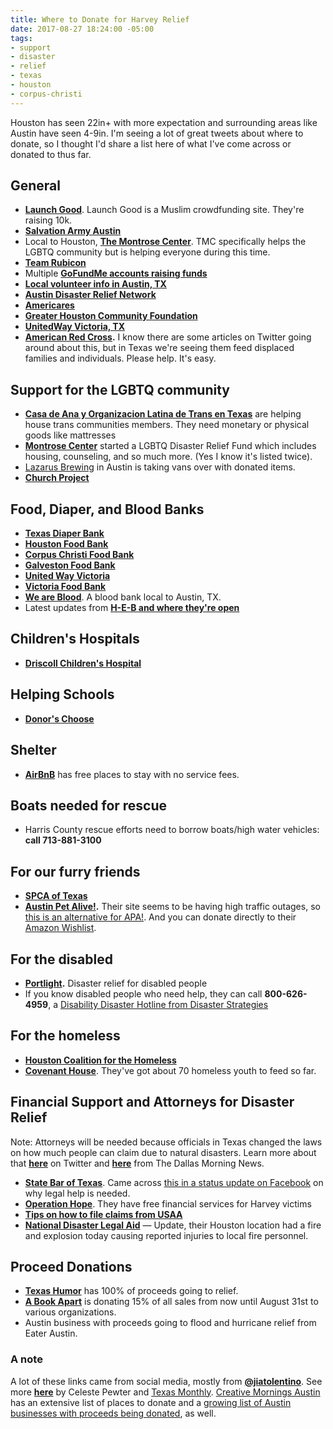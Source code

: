 ```yaml
---
title: Where to Donate for Harvey Relief
date: 2017-08-27 18:24:00 -05:00
tags:
- support
- disaster
- relief
- texas
- houston
- corpus-christi
---
```


Houston has seen 22in+ with more expectation and surrounding areas like Austin have seen 4-9in. I'm seeing a lot of great tweets about where to donate, so I thought I'd share a list here of what I've come across or donated to thus far.

## General
- **[Launch Good](https://www.launchgood.com/project/storm_harvey_emergency_response#!/)**. Launch Good is a Muslim crowdfunding site. They're raising 10k.
- **[Salvation Army Austin](https://give.salvationarmyusa.org/site/Donation2;jsessionid=00000000.app340b?df_id=27651&mfc_pref=T&27651.donation=form1&NONCE_TOKEN=09144B4DDAFD7687A8B0C5937B421EC6)**
- Local to Houston, **[The Montrose Center](https://my.reason2race.com/DNicol/HurricaneHarveyLGBTQDisasterReliefFund2017)**. TMC specifically helps the LGBTQ community but is helping everyone during this time.
- **[Team Rubicon](https://teamrubiconusa.org/)**
- Multiple **[GoFundMe accounts raising funds](https://www.gofundme.com/hurricaneharvey)**
- **[Local volunteer info in Austin, TX](http://austintexas.gov/help)**
- **[Austin Disaster Relief Network](https://adrn.org/disaster-relief/hurricaneharvey/)**
- **[Americares](https://secure.americares.org/site/Donation2?df_id=22188&mfc_pref=T&22188.donation=form1&_ga=2.27797372.1946876975.1503855566-771809081.1503855566)**
- **[Greater Houston Community Foundation](http://ghcf.org/hurricane-relief/)**
- **[UnitedWay Victoria, TX](unitedwayvictoria.org/help )**
- **[American Red Cross](https://www.redcross.org/donate/hurricane-harvey?campname=Harvey&campmedium=aspot).** I know there are some articles on Twitter going around about this, but in Texas we're seeing them feed displaced families and individuals. Please help. It's easy.

## Support for the LGBTQ community
- **[Casa de Ana y Organizacion Latina de Trans en Texas](http://www.latinatranstexas.org/)** are helping house trans communities members. They need monetary or physical goods like mattresses
- **[Montrose Center](https://my.reason2race.com/DNicol/HurricaneHarveyLGBTQDisasterReliefFund2017)** started a LGBTQ Disaster Relief Fund which includes housing, counseling, and so much more. (Yes I know it's listed twice).
- [Lazarus Brewing](http://www.lazarusbrewing.com/) in Austin is taking vans over with donated items. 
- **[Church Project](http://www.churchproject.org/hurricaneharveyresponse)**

## Food, Diaper, and Blood Banks
- **[Texas Diaper Bank](texasdiaperbank.org/)**
- **[Houston Food Bank](http://www.houstonfoodbank.org/donate/donate-money/)**
- **[Corpus Christi Food Bank](http://www.foodbankcc.com/)**
- **[Galveston Food Bank](http://www.galvestoncountyfoodbank.org/)**
- **[United Way Victoria](https://www.unitedwayvictoria.org/help)**
- **[Victoria Food Bank](http://www.victoriafoodbank.org/)**
- **[We are Blood](www.weareblood.org/donate-blood/donation-locations)**. A blood bank local to Austin, TX.
- Latest updates from **[H-E-B and where they're open](https://www.heb.com/static-page/Disaster-Relief)**

## Children's Hospitals
- **[Driscoll Children's Hospital](https://co.clickandpledge.com/advanced/default.aspx?wid=45664)**

## Helping Schools
- **[Donor's Choose](https://www.donorschoose.org/hurricane-harvey)**

## Shelter
- **[AirBnB](https://www.airbnb.com/disaster/hurricaneharveyevacuees?sf109003285=1)** has free places to stay with no service fees. 

## Boats needed for rescue
- Harris County rescue efforts need to borrow boats/high water vehicles: **call 713-881-3100**

## For our furry friends
- **[SPCA of Texas](http://spca.org/give)**
- **[Austin Pet Alive!](https://www.austinpetsalive.org/hurricane-harvey-evacuations/).** Their site seems to be having high traffic outages, so [this is an alternative for APA!](https://t.co/pGfccAoGQe). And you can donate directly to their [Amazon Wishlist](https://www.amazon.com/registry/wishlist/E82TAHUQLYW8/ref=cm_sw_r_cp_ep_ws_o.dOzb4M9214S).

## For the disabled
- **[Portlight](http://portlight.org).** Disaster relief for disabled people
- If you know disabled people who need help, they can call **800-626-4959**, a [Disability Disaster Hotline from Disaster Strategies](http://disasterstrategies.org/application/files/3815/0370/1936/DisasterSurvivors-Hotline.pdf)

## For the homeless
- **[Houston Coalition for the Homeless](https://www.homelesshouston.org/take-action/donate/)**
- **[Covenant House](https://www.covenanthouse.org/donation-options/donate-now)**. They've got about 70 homeless youth to feed so far.

## Financial Support and Attorneys for Disaster Relief
Note: Attorneys will be needed because officials in Texas changed the laws on how much people can claim due to natural disasters. Learn more about that **[here](https://twitter.com/MsSamAdams/status/902202431542525953)** on Twitter and **[here](https://www.dallasnews.com/news/texas-legislature/2017/08/28/lawyers-harvey-victims-file-insurance-claims-law-changes-sept-1-risk-losing-money)** from The Dallas Morning News.

- **[State Bar of Texas](https://www.texasbar.com/AM/Template.cfm?Section=Disaster_Relief_Resources1&Template=%2FCM%2FHTMLDisplay.cfm&ContentID=29730)**. Came across [this in a status update on Facebook](https://www.facebook.com/ivan.turingan/posts/1649329761766524) on why legal help is needed.
- **[Operation Hope](https://www.operationhope.org/hope-coalition-america)**. They have free financial services for Harvey victims
- **[Tips on how to file claims from USAA](https://communities.usaa.com/t5/USAA-News/USAA-Offers-Tips-on-How-to-File-Claims-After-Hurricane-Harvey/ba-p/135513?sf61899364=1)**
- **[National Disaster Legal Aid](https://www.disasterlegalaid.org/)** — Update, their Houston location had a fire and explosion today causing reported injuries to local fire personnel.

## Proceed Donations
- **[Texas Humor](https://txhumor.com/)** has 100% of proceeds going to relief.
- **[A Book Apart](https://abookapart.com/blogs/press/hurricane-harvey)** is donating 15% of all sales from now until August 31st to various organizations.
- Austin business with proceeds going to flood and hurricane relief from Eater Austin.


### A note
A lot of these links came from social media, mostly from **[@jiatolentino](https://twitter.com/jiatolentino/status/901851531577884674)**. See more **[here](https://medium.com/@Celeste_pewter/how-to-help-the-victims-of-hurricane-harvey-f876ae7e7ed)** by Celeste Pewter and [Texas Monthly](http://www.texasmonthly.com/the-daily-post/ways-can-help-people-hurricane-harvey/). [Creative Mornings Austin](https://docs.google.com/document/d/1ETBukCFXjV6hhSfKU2qE0tjvas6PqFt2pKhmKkg2f5A/edit) has an extensive list of places to donate and a [growing list of Austin businesses with proceeds being donated](https://docs.google.com/spreadsheets/d/1t-qHvcOa7ukKi2pqqDdSFhAj-w8vXhbvtIib0rT7MYA/edit#gid=0), as well.
